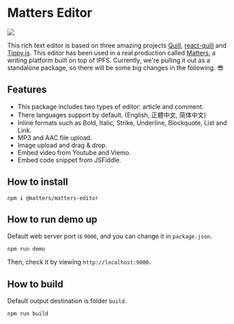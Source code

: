 # Matters Editor

![](https://github.com/thematters/matters-editor/workflows/Build%20&%20Publish/badge.svg)

This rich text editor is based on three amazing projects [Quill](https://quilljs.com/), [react-quill](https://github.com/zenoamaro/react-quill) and [Tippy.js](https://atomiks.github.io/tippyjs/). This editor has been used in a real production called [Matters](http://matters.news), a writing platform built on top of IPFS. Currently, we're pulling it out as a standalone package, so there will be some big changes in the following. 😎

## Features

- This package includes two types of editor: article and comment.
- There languages support by default. (English, 正體中文, 简体中文)
- Inline formats such as Bold, Italic, Strike, Underline, Blockquote, List and Link.
- MP3 and AAC file upload.
- Image upload and drag & drop.
- Embed video from Youtube and Viemo.
- Embed code snippet from JSFiddle.

## How to install

```
npm i @matters/matters-editor
```

## How to run demo up

Default web server port is `9000`, and you can change it in `package.json`.

```
npm run demo
```

Then, check it by viewing `http://localhost:9000`.

## How to build

Default output destination is folder `build`.

```
npm run build
```
